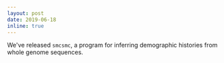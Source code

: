 ```yaml
---
layout: post
date: 2019-06-18
inline: true
---
```


We've released `smcsmc`, a program for inferring demographic histories from whole genome sequences.
